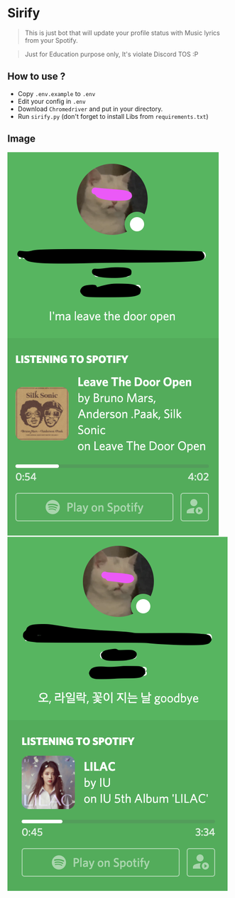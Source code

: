 # Sirify

> This is just bot that will update your profile status with Music lyrics from your Spotify.

> Just for Education purpose only, It's violate Discord TOS :P

## How to use ?
- Copy `.env.example` to `.env`
- Edit your config in `.env`
- Download `Chromedriver` and put in your directory.
- Run `sirify.py` (don't forget to install Libs from `requirements.txt`)

## Image

![ex1](./ex_img-1.png)
![ex2](./ex_img-2.png)
